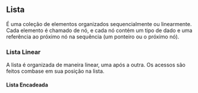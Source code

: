 ## Lista
É uma coleção de elementos organizados sequencialmente ou linearmente. Cada elemento é chamado de nó, e cada nó contém um tipo de dado e uma referência ao próximo nó na sequência (um ponteiro ou o próximo nó).
### Lista Linear
A lista é organizada de maneira linear, uma após a outra. Os acessos são feitos combase em sua posição na lista.
#### Lista Encadeada
